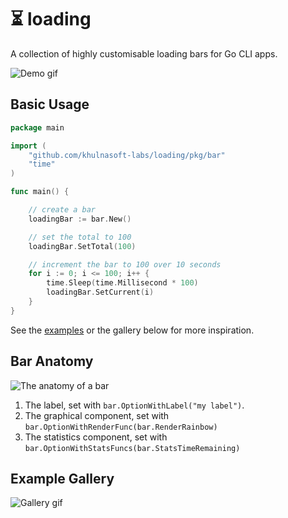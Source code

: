 # ⏳ loading

A collection of highly customisable loading bars for Go CLI apps.

![Demo gif](demo.gif)

## Basic Usage

```go
package main

import (
    "github.com/khulnasoft-labs/loading/pkg/bar"
    "time"
)

func main() {

    // create a bar
    loadingBar := bar.New()

    // set the total to 100
    loadingBar.SetTotal(100)

    // increment the bar to 100 over 10 seconds
    for i := 0; i <= 100; i++ {
        time.Sleep(time.Millisecond * 100)
        loadingBar.SetCurrent(i)
    }
}

```

See the [examples](https://github.com/khulnasoft-labs/loading/tree/main/_examples) or the gallery below for more inspiration.

## Bar Anatomy

![The anatomy of a bar](anatomy.png)

1. The label, set with `bar.OptionWithLabel("my label")`.
2. The graphical component, set with `bar.OptionWithRenderFunc(bar.RenderRainbow)`
3. The statistics component, set with `bar.OptionWithStatsFuncs(bar.StatsTimeRemaining)`

## Example Gallery

![Gallery gif](gallery.gif)
